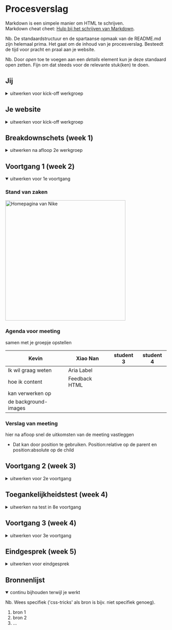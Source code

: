 # Procesverslag
Markdown is een simpele manier om HTML te schrijven.  
Markdown cheat cheet: [Hulp bij het schrijven van Markdown](https://github.com/adam-p/markdown-here/wiki/Markdown-Cheatsheet).

Nb. De standaardstructuur en de spartaanse opmaak van de README.md zijn helemaal prima. Het gaat om de inhoud van je procesverslag. Besteedt de tijd voor pracht en praal aan je website.

Nb. Door *open* toe te voegen aan een *details* element kun je deze standaard open zetten. Fijn om dat steeds voor de relevante stuk(ken) te doen.





## Jij


<details>
<summary>uitwerken voor kick-off werkgroep</summary>
### Auteur:
Kevin Speek
 
 
#### Je startniveau:
Ik denk zelf dat ik op de rode piste zit, omdat ik code ook weer niet onwijs lastig vind (de basis dan). Het is ook niet zo dat ik er onwijs goed in ben, maar als eenmaal bepaalde dingen lukken dan is het natuurlijk tof. 
 
 
#### Je focus:
Ik ga mezelf focussen op zowel responsive als de surface. Ik wil dat mijn website sowieso bruikbaar is op een telefoon en laptop. 
</details>


## Je website
<details>
<summary>uitwerken voor kick-off werkgroep</summary>
### Je opdracht:
https://www.nike.com/nl/

#### Screenshot(s) van de eerste pagina (small screen): 
hier de naam van de pagina  
Homepagina Nike 
<img src="images/Nike_home.jpeg" width="375px" alt="Homepagina van Nike">

#### Screenshot(s) van de tweede pagina (small screen):
hier de naam van de pagina  
Bestelpagina Nike
<img src="images/Nike_bestellingen.jpeg" width="375px" alt="Bestellingen pagina van Nike">

</details>


## Breakdownschets (week 1)

<details>
<summary>uitwerken na afloop 2e werkgroep</summary>

### de hele pagina: 
<img src="images/Nike_volledig_breakdown.png" width="375px" alt="Volledige breakdown Nike pagina.">

### dynamisch deel (bijv menu): 
<img src="images/Nike_menu_breakdown.png" width="375px" alt="Slider van aanbiedingen">


</details>




## Voortgang 1 (week 2)

<details open>
<summary>uitwerken voor 1e voortgang</summary>

### Stand van zaken
<img src="images/nike_pagina_screenshot.png" width="375px" alt="Homepagina van Nike">


### Agenda voor meeting
samen met je groepje opstellen

| Kevin              | Xiao Nan           | student 3    | student 4        |
| ---                | ---                | ---          | ---              |
|Ik wil graag weten  | Aria Label
|hoe ik content      | Feedback HTML
|kan verwerken op    |
|de background-images|



### Verslag van meeting
hier na afloop snel de uitkomsten van de meeting vastleggen

- Dat kan door position te gebruiken. Position:relative op de parent en position:absolute op de child

</details>



## Voortgang 2 (week 3)

<details>
<summary>uitwerken voor 2e voortgang</summary>

### Stand van zaken
Het maken van het hamburger menu verliep goed. De website responsive maken is wel nog een hele klus en daar zou ik eigenlijk nog meer over moeten leren. 
 
 <img src="images/screenshot_hamburger.png" width="375px" alt="breakdown van nog een dynamisch deel">
 
 

### Agenda voor meeting
samen met je groepje opstellen

| Kevin                        | Xiao Nan           | student 3    | student 4        |
| ---                          | ---                | ---          | ---              |
| Graag meekijken              | slider boven	      |
| naar het responsive          | randje foto	       |
| maken van de website.        | js + aanspreken    |
|                              |
| sections schalen niet mee    |
| nieuwe afbeelding bij        |
| desktop breakpoint           |
|                              |
| Scroll over doet het niet.   |
 
 


### Verslag van meeting
hier na afloop snel de uitkomsten van de meeting vastleggen

- Er is aan mij uitgelegd hoe je van afbeelding kan verwisselen bij een breakpoint. Dit doe je met een background-image. Ik heb dit toegepast op mijn website.
- Voor het responsive maken van de website heb ik gekeken naar de opdrachten uit de lessen.

</details>



## Toegankelijkheidstest (week 4)

<details>
<summary>uitwerken na test in 8e voortgang</summary>

### Bevindingen
Lijst met je bevindingen die in de test naar voren kwamen:
 - Er kan overal gekomen wordem d.m.v. tab, maar als je tabt aan het begin van de website en je opent het hamburger menu niet, dan tabt hij door het hamburger menu    i.p.v. gelijk naar de content. 
 - Hamburger menu klapt niet automatisch dicht als je aan het einde van de hamburger menu door tabt. 
 
 - Blur is moeilijk zichtbaar.
 - Met de vlekken bril was de content goed te zien.
 - De website is goed te gebruiken voor iemand met concentratieproblemen 
 - De webiste is goed te gebruiken voor mensen met een slechte motoriek
 - De website wordt goed gelezen door de screenreader
 
**#### Tab naar de content.**
Hier korte omschrijving (met indien nodig een afbeelding)

Dit probleem kan ik oplossen door een a-element te maken die je direct naar de content brengt.

**#### Hamburger klapt niet automatisch dicht aan het einde van het menu als je door tabt.** 
 
Het menu moet weten dat als er naar de content wordt door getabt, dat het automatisch moet sluiten. Hoe je dat kan regelen weet ik niet precies.

#### Blur is moeilijk leesbaar
Hier korte omschrijving (met indien nodig een afbeelding)

Hier een omschrijving van hoe het opgelost kan worden (met indien nodig een afbeelding)


#### Titel nog een bevinding. 
Hier korte omschrijving (met indien nodig een afbeelding)

Hier een omschrijving van hoe het opgelost kan worden (met indien nodig een afbeelding)

</details>





## Voortgang 3 (week 4)

<details>
<summary>uitwerken voor 3e voortgang</summary>

### Stand van zaken
hier dit ging goed & dit was lastig (neem ook screenshots op van delen van je website en code)



### Agenda voor meeting
samen met je groepje opstellen

| student 1      | student 2          | student 3    | student 4        |
| ---            | ---                | ---          | ---              |
| dit bespreken  | en dit             | en ik dit    | en dan ik dat    |
| en dat ook nog | dit als er tijd is | nog een punt | dit wil ik zeker |
| ...            | ...                | ...          | ...              |


### Verslag van meeting
hier na afloop snel de uitkomsten van de meeting vastleggen

- punt 1
- punt 2
- nog een punt
- ...

</details>





## Eindgesprek (week 5)

<details>
<summary>uitwerken voor eindgesprek</summary>

### Stand van zaken
hier dit ging goed & dit was lastig (neem ook screenshots op van delen van je website en code)

### Screenshot(s)

hier screenshot(s) van je eindresultaat

</details>





## Bronnenlijst

<details open>
<summary>continu bijhouden terwijl je werkt</summary>

Nb. Wees specifiek ('css-tricks' als bron is bijv. niet specifiek genoeg).

1. bron 1
2. bron 2
3. ...

</details>
